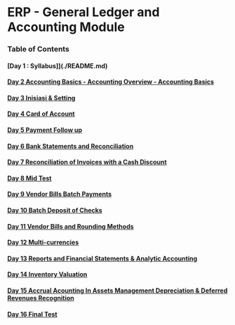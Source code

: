 # ERP - General Ledger and Accounting Module

### Table of Contents

#### [Day    1 : Syllabus]](./README.md)
#### [Day    2 Accounting Basics - Accounting Overview - Accounting Basics](./README.md)
#### [Day    3 Inisiasi & Setting](./README.md)
#### [Day    4 Card of Account](./README.md)
#### [Day    5  Payment Follow up](./README.md)
#### [Day    6 Bank Statements and Reconciliation](./README.md)
#### [Day    7  Reconciliation of Invoices with a Cash Discount](./README.md)
#### [Day    8 Mid Test](./README.md)
#### [Day    9 Vendor Bills Batch Payments](./README.md) 
#### [Day    10  Batch Deposit of Checks](./README.md)
#### [Day    11 Vendor Bills and Rounding Methods](./README.md)
#### [Day    12 Multi-currencies](./README.md)
#### [Day    13 Reports and Financial Statements & Analytic Accounting](./README.md)
#### [Day    14 Inventory Valuation](./README.md)
#### [Day    15 Accrual Acounting In Assets Management  Depreciation & Deferred Revenues Recognition](./README.md)
#### [Day    16 Final Test](./README.md)

